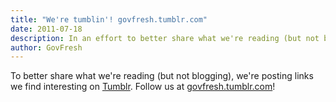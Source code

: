 ```yaml
---
title: "We're tumblin'! govfresh.tumblr.com"
date: 2011-07-18
description: In an effort to better share what we're reading (but not blogging), we're posting news items we find interesting on Tumblr.
author: GovFresh
---
```


<a href="http://govfresh.tumblr.com"></a>

To better share what we're reading (but not blogging), we're posting links we find interesting on <a href="http://govfresh.tumblr.com">Tumblr</a>. Follow us at <a href="http://govfresh.tumblr.com">govfresh.tumblr.com</a>!
